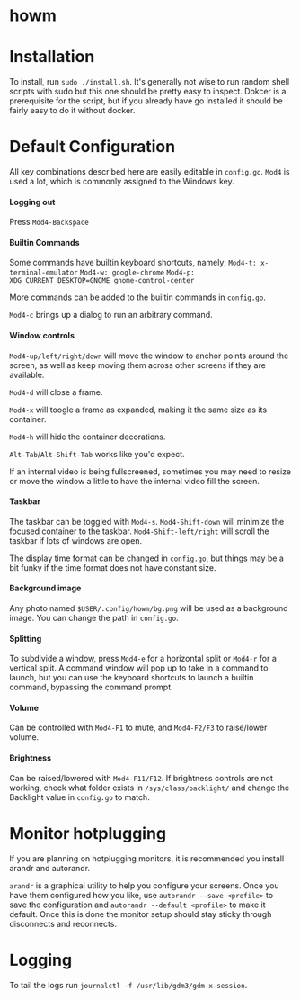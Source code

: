 # howm

# Installation
To install, run `sudo ./install.sh`. It's generally not wise to run random shell scripts with sudo but this one should be pretty easy to inspect. Dokcer is a prerequisite for the script, but if you already have go installed it should be fairly easy to do it without docker.

# Default Configuration
All key combinations described here are easily editable in `config.go`. `Mod4` is used a lot, which is commonly assigned to the Windows key.

#### Logging out
Press `Mod4-Backspace`

#### Builtin Commands
Some commands have builtin keyboard shortcuts, namely;
`Mod4-t: x-terminal-emulator`
`Mod4-w: google-chrome`
`Mod4-p: XDG_CURRENT_DESKTOP=GNOME gnome-control-center`

More commands can be added to the builtin commands in `config.go`.

`Mod4-c` brings up a dialog to run an arbitrary command.

#### Window controls
`Mod4-up/left/right/down` will move the window to anchor points around the screen, as well as keep moving them across other screens if they are available.

`Mod4-d` will close a frame.

`Mod4-x` will toogle a frame as expanded, making it the same size as its container.

`Mod4-h` will hide the container decorations.

`Alt-Tab`/`Alt-Shift-Tab` works like you'd expect.

If an internal video is being fullscreened, sometimes you may need to resize or move the window a little to have the internal video fill the screen.

#### Taskbar
The taskbar can be toggled with `Mod4-s`. `Mod4-Shift-down` will minimize the focused container to the taskbar. `Mod4-Shift-left/right` will scroll the taskbar if lots of windows are open.

The display time format can be changed in `config.go`, but things may be a bit funky if the time format does not have constant size.

#### Background image
Any photo named `$USER/.config/howm/bg.png` will be used as a background image. You can change the path in `config.go`.

#### Splitting
To subdivide a window, press `Mod4-e` for a horizontal split or `Mod4-r` for a vertical split. A command window will pop up to take in a command to launch, but you can use the keyboard shortcuts to launch a builtin command, bypassing the command prompt.

#### Volume
Can be controlled with `Mod4-F1` to mute, and `Mod4-F2/F3` to raise/lower volume.

#### Brightness
Can be raised/lowered with `Mod4-F11/F12`. If brightness controls are not working, check what folder exists in `/sys/class/backlight/` and change the Backlight value in `config.go` to match.

# Monitor hotplugging
If you are planning on hotplugging monitors, it is recommended you install arandr and autorandr.

`arandr` is a graphical utility to help you configure your screens. Once you have them configured how you like, use `autorandr --save <profile>` to save the configuration and `autorandr --default <profile>` to make it default. Once this is done the monitor setup should stay sticky through disconnects and reconnects.

# Logging
To tail the logs run `journalctl -f /usr/lib/gdm3/gdm-x-session`.